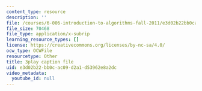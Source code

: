 ```yaml
---
content_type: resource
description: ''
file: /courses/6-006-introduction-to-algorithms-fall-2011/e3d02b22bb0cac09d2a1d53962e8a2dc_CHvQ3q_gJ7E.srt
file_size: 70468
file_type: application/x-subrip
learning_resource_types: []
license: https://creativecommons.org/licenses/by-nc-sa/4.0/
ocw_type: OCWFile
resourcetype: Other
title: 3play caption file
uid: e3d02b22-bb0c-ac09-d2a1-d53962e8a2dc
video_metadata:
  youtube_id: null
---
```

